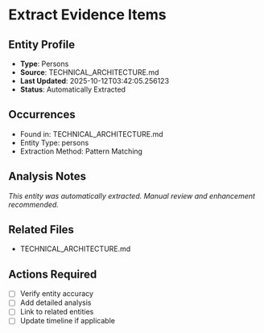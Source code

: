 # Extract Evidence Items

## Entity Profile
- **Type**: Persons
- **Source**: TECHNICAL_ARCHITECTURE.md
- **Last Updated**: 2025-10-12T03:42:05.256123
- **Status**: Automatically Extracted

## Occurrences
- Found in: TECHNICAL_ARCHITECTURE.md
- Entity Type: persons
- Extraction Method: Pattern Matching

## Analysis Notes
*This entity was automatically extracted. Manual review and enhancement recommended.*

## Related Files
- TECHNICAL_ARCHITECTURE.md

## Actions Required
- [ ] Verify entity accuracy
- [ ] Add detailed analysis
- [ ] Link to related entities
- [ ] Update timeline if applicable
